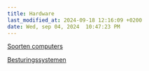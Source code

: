 ```yaml
---
title: Hardware
last_modified_at: 2024-09-18 12:16:09 +0200
date: Wed, sep 04, 2024  10:47:23 PM
---
```


[Soorten computers](soorten-computers)

[Besturingssystemen](Besturingssystemen)
